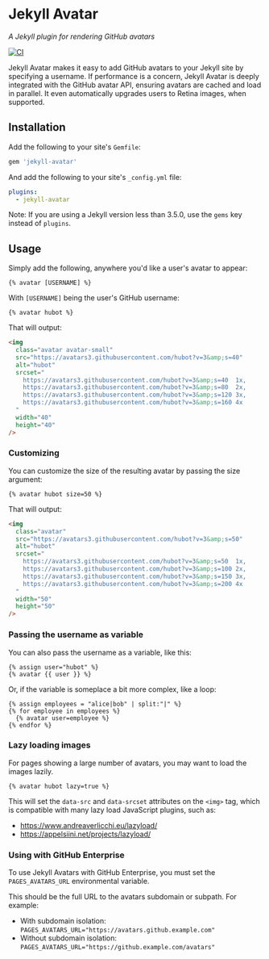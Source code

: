 # Jekyll Avatar

_A Jekyll plugin for rendering GitHub avatars_

[![CI](https://github.com/jekyll/jekyll-avatar/actions/workflows/ci.yml/badge.svg)](https://github.com/jekyll/jekyll-avatar/actions/workflows/ci.yml)

Jekyll Avatar makes it easy to add GitHub avatars to your Jekyll site by specifying a username. If performance is a concern, Jekyll Avatar is deeply integrated with the GitHub avatar API, ensuring avatars are cached and load in parallel. It even automatically upgrades users to Retina images, when supported.

## Installation

Add the following to your site's `Gemfile`:

```ruby
gem 'jekyll-avatar'
```

And add the following to your site's `_config.yml` file:

```yaml
plugins:
  - jekyll-avatar
```

Note: If you are using a Jekyll version less than 3.5.0, use the `gems` key instead of `plugins`.

## Usage

Simply add the following, anywhere you'd like a user's avatar to appear:

```
{% avatar [USERNAME] %}
```

With `[USERNAME]` being the user's GitHub username:

```
{% avatar hubot %}
```

That will output:

```html
<img
  class="avatar avatar-small"
  src="https://avatars3.githubusercontent.com/hubot?v=3&amp;s=40"
  alt="hubot"
  srcset="
    https://avatars3.githubusercontent.com/hubot?v=3&amp;s=40  1x,
    https://avatars3.githubusercontent.com/hubot?v=3&amp;s=80  2x,
    https://avatars3.githubusercontent.com/hubot?v=3&amp;s=120 3x,
    https://avatars3.githubusercontent.com/hubot?v=3&amp;s=160 4x
  "
  width="40"
  height="40"
/>
```

### Customizing

You can customize the size of the resulting avatar by passing the size argument:

```
{% avatar hubot size=50 %}
```

That will output:

```html
<img
  class="avatar"
  src="https://avatars3.githubusercontent.com/hubot?v=3&amp;s=50"
  alt="hubot"
  srcset="
    https://avatars3.githubusercontent.com/hubot?v=3&amp;s=50  1x,
    https://avatars3.githubusercontent.com/hubot?v=3&amp;s=100 2x,
    https://avatars3.githubusercontent.com/hubot?v=3&amp;s=150 3x,
    https://avatars3.githubusercontent.com/hubot?v=3&amp;s=200 4x
  "
  width="50"
  height="50"
/>
```

### Passing the username as variable

You can also pass the username as a variable, like this:

```
{% assign user="hubot" %}
{% avatar {{ user }} %}
```

Or, if the variable is someplace a bit more complex, like a loop:

```
{% assign employees = "alice|bob" | split:"|" %}
{% for employee in employees %}
  {% avatar user=employee %}
{% endfor %}
```

### Lazy loading images

For pages showing a large number of avatars, you may want to load the images lazily.

```liquid
{% avatar hubot lazy=true %}
```

This will set the `data-src` and `data-srcset` attributes on the `<img>` tag, which is compatible with many lazy load JavaScript plugins, such as:

- https://www.andreaverlicchi.eu/lazyload/
- https://appelsiini.net/projects/lazyload/

### Using with GitHub Enterprise

To use Jekyll Avatars with GitHub Enterprise, you must set the `PAGES_AVATARS_URL` environmental variable.

This should be the full URL to the avatars subdomain or subpath. For example:

- With subdomain isolation: `PAGES_AVATARS_URL="https://avatars.github.example.com"`
- Without subdomain isolation: `PAGES_AVATARS_URL="https://github.example.com/avatars"`
